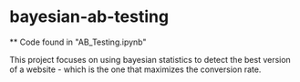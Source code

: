# bayesian-ab-testing

** Code found in "AB_Testing.ipynb"

This project focuses on using bayesian statistics to detect the best version of a website - which is the one that maximizes the conversion rate. 

